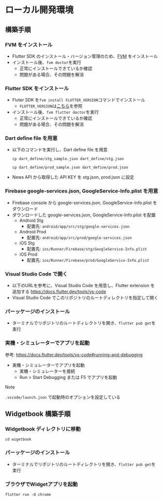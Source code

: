 # ローカル開発環境

## 構築手順

### FVM をインストール

- Flutter SDK のインストール・バージョン管理のため、[FVM](https://fvm.app/) をインストール
- インストール後、`fvm doctor`を実行
  - 正常にインストールできているか確認
  - 問題がある場合、その問題を解消

### Flutter SDK をインストール

- Fluter SDK を`fvm install FLUTTER_VERSION`コマンドでインストール
  - `FLUTTER_VERSION`は[こちら](../.fvmrc)を参照
- インストール後、`fvm flutter doctor`を実行
  - 正常にインストールできているか確認
  - 問題がある場合、その問題を解消

### Dart define file を用意

- 以下のコマンドを実行し、Dart define file を用意

  ```
  cp dart_define/stg_sample.json dart_define/stg.json
  ```

  ```
  cp dart_define/prod_sample.json dart_define/prod.json
  ```

- News API から取得した API KEY を stg.json, prod.json に設定


### Firebase google-services.json, GoogleService-Info.plist を用意

- Firebase console から google-services.json, GoogleService-Info.plist をダウンロード
- ダウンロードした google-services.json, GoogleService-Info.plist を配置
  - Android Stg
    - 配置先: `android/app/src/stg/google-services.json`
  - Android Prod
    - 配置先: `android/app/src/prod/google-services.json`
  - iOS Stg
    - 配置先: `ios/Runner/Firebase/stg/GoogleService-Info.plist`
  - iOS Prod
    - 配置先: `ios/Runner/Firebase/prod/GoogleService-Info.plist`

### Visual Studio Code で開く

- 以下のURLを参考に、Visual Studio Code を用意し、Flutter extension を追加する
  https://docs.flutter.dev/tools/vs-code
- Visual Studio Code でこのリポジトリのルートディレクトリを指定して開く

### パーッケージのインストール

- ターミナルでリポジトリのルートディレクトリを開き、`flutter pub get`を実行

### 実機・シミュレーターでアプリを起動

参考: https://docs.flutter.dev/tools/vs-code#running-and-debugging

- 実機・シミュレーターでアプリを起動
  - 実機・シミュレーターを接続
  - Run > Start Debugging または F5 でアプリを起動

> [!NOTE]
> `.vscode/launch.json` で起動時のオプションを設定している

## Widgetbook 構築手順

### Widgetbook ディレクトリに移動

```
cd wigetbook
```

### パーッケージのインストール

- ターミナルでリポジトリのルートディレクトリを開き、`flutter pub get`を実行

### ブラウザでWidgetアプリを起動

```
flutter run -d chrome
```